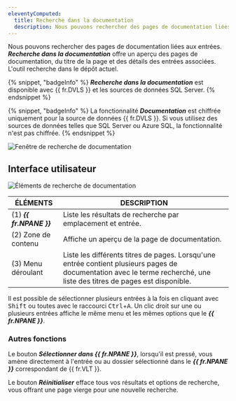 ```yaml
---
eleventyComputed:
  title: Recherche dans la documentation
  description: Nous pouvons rechercher des pages de documentation liées aux entrées. La Recherche dans la documentation offre un aperçu des pages de documentation, du titre de la page et des détails des entrées associées. L'outil recherche dans le dépôt actuel.
---
```

Nous pouvons rechercher des pages de documentation liées aux entrées. ***Recherche dans la documentation*** offre un aperçu des pages de documentation, du titre de la page et des détails des entrées associées. L'outil recherche dans le dépôt actuel.

{% snippet, "badgeInfo" %}
***Recherche dans la documentation*** est disponible avec {{ fr.DVLS }} et les sources de données SQL Server.
{% endsnippet %}

{% snippet, "badgeInfo" %}
La fonctionnalité ***Documentation*** est chiffrée uniquement pour la source de données {{ fr.DVLS }}. Si vous utilisez des sources de données telles que SQL Server ou Azure SQL, la fonctionnalité n'est pas chiffrée.
{% endsnippet %}

![Fenêtre de recherche de documentation](https://cdnweb.devolutions.net/docs/docs_en_rdm_windows_clip9001.png)

## Interface utilisateur

![Éléments de recherche de documentation](https://cdnweb.devolutions.net/docs/docs_en_rdm_windows_clip7003.png)

| ÉLÉMENTS                 | DESCRIPTION                                   |
|--------------------------|-----------------------------------------------|
| (1) ***{{ fr.NPANE }}*** | Liste les résultats de recherche par emplacement et entrée.   |
| (2) Zone de contenu         | Affiche un aperçu de la page de documentation. |
| (3) Menu déroulant       | Liste les différents titres de pages. Lorsqu'une entrée contient plusieurs pages de documentation avec le terme recherché, une liste des titres de pages est disponible. |

Il est possible de sélectionner plusieurs entrées à la fois en cliquant avec <kbd>Shift</kbd> ou toutes avec le raccourci <kbd>Ctrl</kbd>+<kbd>A</kbd>. Un clic droit sur une ou plusieurs entrées affiche le même menu et les mêmes options que le ***{{ fr.NPANE }}***.

### Autres fonctions
Le bouton ***Sélectionner dans {{ fr.NPANE }}***, lorsqu'il est pressé, vous amène directement à l'entrée ou au dossier sélectionné dans le ***{{ fr.NPANE }}*** correspondant de {{ fr.VLT }}.

Le bouton ***Réinitialiser*** efface tous vos résultats et options de recherche, vous offrant une page vierge pour une nouvelle recherche.
